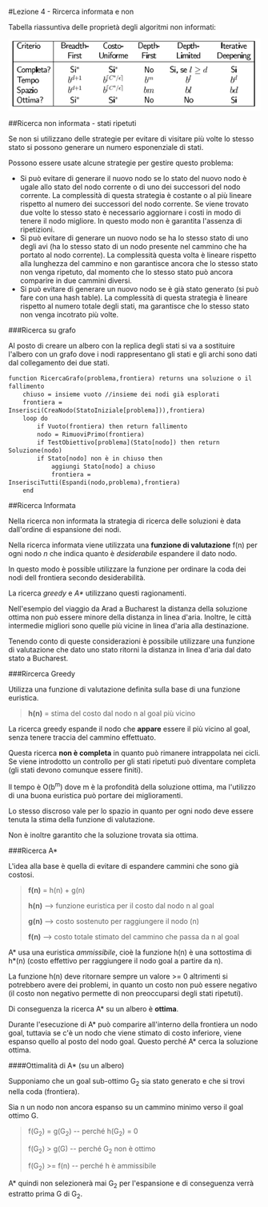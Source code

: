 #Lezione 4 - Rircerca informata e non

Tabella riassuntiva delle proprietà degli algoritmi non informati:

![alt text](./immagini/l4-riassunto.png "Tabella riassuntiva")

##Ricerca non informata - stati ripetuti

Se non si utilizzano delle strategie per evitare di visitare più volte lo stesso stato si possono generare un numero esponenziale di stati.

Possono essere usate alcune strategie per gestire questo problema:

- Si può evitare di generare il nuovo nodo se lo stato del nuovo nodo è ugale allo stato del nodo corrente o di uno dei successori del nodo corrente. La complessità di questa strategia è costante o al più lineare rispetto al numero dei successori del nodo corrente. Se viene trovato due volte lo stesso stato è necessario aggiornare i costi in modo di tenere il nodo migliore. In questo modo non è garantita l'assenza di ripetizioni.
- Si può evitare di generare un nuovo nodo se ha lo stesso stato di uno degli avi (ha lo stesso stato di un nodo presente nel cammino che ha portato al nodo corrente). La complessità questa volta è lineare rispetto alla lunghezza del cammino e non garantisce ancora che lo stesso stato non venga ripetuto, dal momento che lo stesso stato può ancora comparire in due cammini diversi.
- Si può evitare di generare un nuovo nodo se è già stato generato (si può fare con una hash table). La complessità di questa strategia è lineare rispetto al numero totale degli stati, ma garantisce che lo stesso stato non venga incotrato più volte.

###Ricerca su grafo

Al posto di creare un albero con la replica degli stati si va a sostituire l'albero con un grafo dove i nodi rappresentano gli stati e gli archi sono dati dal collegamento dei due stati.

```
function RicercaGrafo(problema,frontiera) returns una soluzione o il fallimento
	chiuso = insieme vuoto //insieme dei nodi già esplorati
	frontiera = Inserisci(CreaNodo(StatoIniziale[problema])),frontiera)
	loop do
		if Vuoto(frontiera) then return fallimento
		nodo = RimuoviPrimo(frontiera)
		if TestObiettivo[problema](Stato[nodo]) then return Soluzione(nodo)
		if Stato[nodo] non è in chiuso then
			aggiungi Stato[nodo] a chiuso
			frontiera = InserisciTutti(Espandi(nodo,problema),frontiera)
	end
```

##Ricerca Informata

Nella ricerca non informata la strategia di ricerca delle soluzioni è data dall'ordine di espansione dei nodi.

Nella ricerca informata viene utilizzata una __funzione di valutazione__ f(n) per ogni nodo *n* che indica quanto è _desiderabile_ espandere il dato nodo.

In questo modo è possible utilizzare la funzione per ordinare la coda dei nodi dell frontiera secondo desiderabilità.

La ricerca _greedy_ e _A*_ utilizzano questi ragionamenti.

Nell'esempio del viaggio da Arad a Bucharest la distanza della soluzione ottima non può essere minore della distanza in linea d'aria.
Inoltre, le città intermedie migliori sono quelle più vicine in linea d'aria alla destinazione.

Tenendo conto di queste considerazioni è possibile utilizzare una funzione di valutazione che dato uno stato ritorni la distanza in linea d'aria dal dato stato a Bucharest.

###Rircerca Greedy

Utilizza una funzione di valutazione definita sulla base di una funzione euristica.

> **h(n)** = stima del costo dal nodo n al goal più vicino

La ricerca greedy espande il nodo che __appare__ essere il più vicino al goal, senza tenere traccia del cammino effettuato.

Questa ricerca **non è completa** in quanto può rimanere intrappolata nei cicli. Se viene introdotto un controllo per gli stati ripetuti può diventare completa (gli stati devono comunque essere finiti).

Il tempo è O(b<sup>m</sup>) dove m è la profondità della soluzione ottima, ma l'utilizzo di una buona euristica può portare dei miglioramenti.

Lo stesso discroso vale per lo spazio in quanto per ogni nodo deve essere tenuta la stima della funzione di valutazione.

Non è inoltre garantito che la soluzione trovata sia ottima.

###Ricerca A*

L'idea alla base è quella di evitare di espandere cammini che sono già costosi.

> **f(n)** = h(n) + g(n)
> 
> **h(n)** --> funzione euristica per il costo dal nodo n al goal
> 
> **g(n)** --> costo sostenuto per raggiungere il nodo (n)
> 
> **f(n)** --> costo totale stimato del cammino che passa da n al goal

A* usa una euristica _ammissibile_, cioè la funzione h(n) è una sottostima di h*(n) (costo effettivo per raggiungere il nodo goal a partire da n).

La funzione h(n) deve ritornare sempre un valore >= 0 altrimenti si potrebbero avere dei problemi, in quanto un costo non può essere negativo (il costo non negativo permette di non preoccuparsi degli stati ripetuti).

Di conseguenza la ricerca A* su un albero è **ottima**.

Durante l'esecuzione di A* può comparire all'interno della frontiera un nodo goal, tuttavia se c'è un nodo che viene stimato di costo inferiore, viene espanso quello al posto del nodo goal.
Questo perché A* cerca la soluzione ottima.

####Ottimalità di A* (su un albero)

Supponiamo che un goal sub-ottimo G<sub>2</sub> sia stato generato e che si trovi nella coda (frontiera).

Sia n un nodo non ancora espanso su un cammino minimo verso il goal ottimo G.

> f(G<sub>2</sub>)	= g(G<sub>2</sub>)	-- perché h(G<sub>2</sub>) = 0
>
> f(G<sub>2</sub>)   > g(G)		-- perché G<sub>2</sub> non è ottimo
> 
> f(G<sub>2</sub>)	>= f(n)	-- perché h è ammissibile

A* quindi non selezionerà mai G<sub>2</sub> per l'espansione e di conseguenza verrà estratto prima G di G<sub>2</sub>.
































